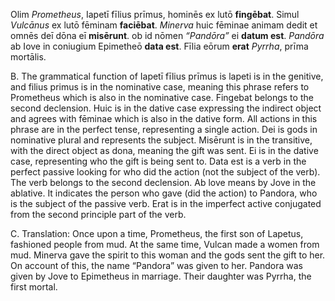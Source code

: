 Olim *Prometheus*, Iapetī fīlius prīmus, hominēs ex lutō **fingēbat**. Simul *Vulcānus* ex lutō fēminam **faciēbat**. *Minerva* huic fēminae animam dedit et omnēs deī dōna eī **misērunt**. ob id nōmen *“Pandōra”* ei **datum est**. *Pandōra* ab Iove in coniugium Epimetheō **data est**. Fīlia eōrum **erat** *Pyrrha*, prīma mortālis.

B. 
The grammatical function of Iapetī fīlius prīmus is lapeti is in the genitive, and filius primus is in the nominative case, meaning this phrase refers to Prometheus which is also in the nominative case. 
Fingebat belongs to the second declension. 
Huic is in the dative case expressing the indirect object and agrees with fēminae which is also in the dative form. 
All actions in this phrase are in the perfect tense, representing a single action. Dei is gods in nominative plural and represents the subject. Misērunt is in the transitive, with the direct object as dona, meaning the gift was sent. Ei is in the dative case, representing who the gift is being sent to.
Data est is a verb in the perfect passive looking for who did the action (not the subject of the verb). The verb belongs to the second declension. 
Ab love means by Jove in the ablative. It indicates the person who gave (did the action) to Pandora, who is the subject of the passive verb. 
Erat is in the imperfect active conjugated from the second principle part of the verb. 

C. Translation: 
Once upon a time, Prometheus, the first son of Lapetus, fashioned people from mud. At the same time, Vulcan made a women from mud. Minerva gave the spirit to this woman and the gods sent the gift to her. On account of this, the name “Pandora” was given to her.  Pandora was given by Jove to Epimetheus in marriage. Their daughter was Pyrrha, the first mortal. 
 
